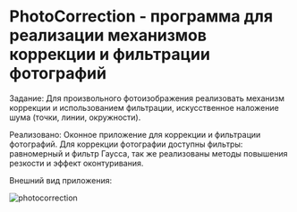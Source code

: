 # PhotoCorrection - программа для реализации механизмов коррекции и фильтрации фотографий

Задание: Для произвольного фотоизображения реализовать механизм коррекции и использованием фильтрации, искусственное наложение шума (точки, линии, окружности).

Реализовано: Оконное приложение для коррекции и фильтрации фотографий. Для коррекции фотографии доступны фильтры: равномерный и фильтр Гаусса, так же реализованы методы повышения резкости и эффект оконтуривания.

Внешний вид приложения:

![photocorrection](https://github.com/GrossuEvgenia/AffineTransformations/assets/70910919/54692bfe-dc17-4cb1-bbd9-fe42e72f43dd)
